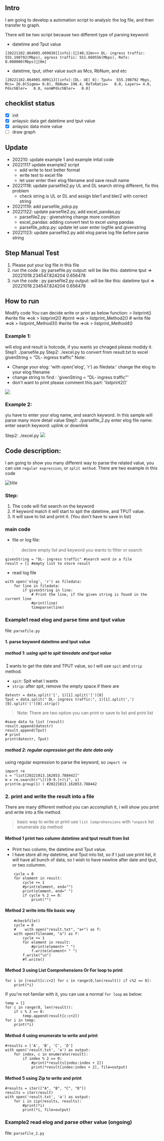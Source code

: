 ## Intro
I am going to develop a automation script to analysic the log file, and then transfer to graph. 

There will be two script because two different type of parsing keyword:
- datetime and Tput value
```
[20221102.064905.609030][info]:[[40;32m>>> DL- ingress traffic: 555.198792(Mbps), egress traffic: 551.669556(Mbps), ReTx: 0.000000(Mbps)[0m]
```
- datetime, tput, other value such as Mcs, RbNum, and etc
```
[20221102.064905.609113][info]:[DL- UE[ 0]: Tput=  555.198792 Mbps, Mcs= 26.0(Sigma= 0.0), RbNum= 198.4, ReTxRatio=   0.0, Layers= 4.0, PdschBler=   0.0, nonWPdschBler=   0.0]
```
## checklist status 
- [x] init
- [x] anlaysic data get datetime and tput value
- [x] anlaysic data more value
- [ ] draw graph 

## Update
- 202210: update example 1 and example intial code
- 20221117 update example2 script 
	- add write to text better format
	- write text to excel file
	- let user enter their elog filename and save result name
- 20221118: update parsefile2.py UL and DL search string different, fix this problem
	- check string is UL or DL and assign bler1 and bler2 with correct string
- 20221119: add parsefile_pdcp.py 
- 20221122: update parsefile2.py, add excel_pandas.py
	- parsefile2.py : givenstring change more condition
	-  excel_pandas: adding convert text to excel using pandas
	- parsefile_pdcp.py: update let user enter logfile and givenstring 
- 20221123: update parsefile2.py add elog parse log file before parse string
## Step Manual Test 
1. Please put your log file in this file
2. run the code : py parsefile.py 
output: will be like this: datetime tput => 20221018.234547.824204 0.656478
3. run the code : py parsefile2.py 
output: will be like this: datetime tput => 20221018.234547.824204 0.656478

## How to run 
Modify code
You can decide write or print as below function:
    > listprint() #write file =>ok
    > listprint2() #print =>ok
    > listprint_Method2()  # write file =>ok
    > listprint_Method3() #write file =>ok
    > listprint_Method4()

### Example 1:

will elog and result is hotcode, if you wants yo chnaged please modidy it. 
Step1: ./parsefile.py
Step2: ./excel.py to convert from result.txt to excel 
givenString = "DL- ingress traffic"
Note: 
- Change your elog: 'with open('elog', 'r') as filedata:' change the elog to your elog filename
- change string to find : 'givenString = "DL- ingress traffic"'
- don't want to print please comment this part: 'listprint2()'



![](img/example1.PNG)

### Example 2: 
yiu have to enter your elog name, and search keyword. In this sample will parse many more detail value
Step1: ./parsefile_2.py
enter elog file name:
enter search keyword: uplink or downlink

Step2: ./excel.py 
![](img/example2.PNG)

## Code description:
I am going to show you many different way to parse the related value, you can use `regular expression`, or `split method`. 
There are two example in this code

![title](img/screenshot.PNG)

### Step: 
1. The code will fist search on the keyword
2. If keyword match it will start to spit the datetime, and TPUT value. 
3. It will save to list and print it. (You don't have to save in list)

### main code
- file or log file: 
>　declare empty list and keyword you wants to filter or search
```
givenString = "DL- ingress traffic" #search word in a file
result = [] #empty list to store result
```
- read log file
```
with open('elog', 'r') as filedata:
    for line in filedata:   
        if givenString in line:
            # Print the line, if the given string is found in the current line
            #print(line)
            timeparse(line)
```
### Example1 read elog and parse time and tput value
file: `parsefile.py`
#### 1. parse keyword dateitme and tput value
##### method 1: using spit to spit timedate and tput value
Ｉwants to get the date and TPUT value, so I will use `spit` and `strip` method.
- `spit`: Spit what I wants
- `strip`: after spit, remove the empty space if there are

```
datestr = data.split('[', 1)[1].split(']')[0]
Tput = data.split(" DL- ingress traffic:", 1)[1].split(',')[0].split('(')[0].strip()
```
> Note: There are two option you can print or save to list and print list 
```
#save data to list (result)
result.append(datestr)
result.append(Tput)
# print 
print(datestr, Tput) 
```
##### method 2: regular expression get the date data only
using regular expression to parse the keyword, so `import re`
```
import re
s = "list[20221013.162853.788442]"
m = re.search(r"\[([0-9.]+)\]", s)
print(m.group(1) ) #20221013.162853.788442
```
### 2. print and write the result into a file
 There are many different method you can accomplish it, i will show you print and write into a file method. 
 > basic way to write or print
 > use `list Comprehensions` with `*unpack` list 
 > enumerate
  > zip method
 
#### Method 1 print two column datetime and tput result from list
- Print two column, the datetime and Tput value. 
- I have store all my datetime, and Tput into list, so if I just use print list, it will have all bunch of data, so I wish to have newline after date and tput, or two colummn. 
```
	cycle = 0
    for element in result:
        cycle += 1
        #print(element, end="")
        print(element, end=" ")
        if cycle % 2 == 0:
            print("")
```
#### Method 2 write into file basic way
```
    #checkfile()
    cycle = 0    
    #    with open("result.txt", "a+") as f:
    with open(filename, "a") as f:
        cycle += 1
        for element in result:            
            #print(element+ " ")
            f.write(element+ " ")           
        f.write("\n")
        #f.write()
```

#### Method 3 using List Comprehensions Or For loop  to print
```
for i in [result[c:c+2] for c in range(0,len(result)) if c%2 == 0]:
    print(*i) 
```
If you're not familar with it, you can use a normal `for loop` as below:
```
temp = []
for c in range(0, len(result)):
    if c % 2 == 0:
        temp.append(result[c:c+2])
for i in temp:
    print(*i)
```

#### Method 4 using enumerate to write and print
```
#results = ['A', 'B', 'C', 'D']
with open('result.txt', 'a') as output:
    for index, c in enumerate(result):
        if index % 2 == 0:
            #print(*results[index:index + 2])
            print(*result[index:index + 2], file=output)
```
#### Method 5 using Zip to write and print
```
#results = iter(["A", "B", "C", "D"])
results = iter(result)
with open('result.txt', 'a') as output:
    for i in zip(results, results):
        #print(*i)
        print(*i, file=output)
```
### Example2 read elog and parse other value (ongoing)
file: `parsefile_2.py`

